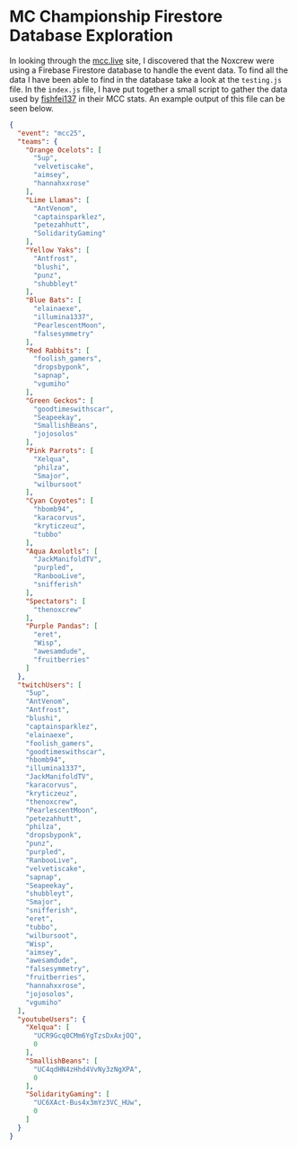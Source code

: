 # MC Championship Firestore Database Exploration

In looking through the [mcc.live](https://mcc.live) site, I discovered that the Noxcrew were using a Firebase Firestore 
database to handle the event data. To find all the data I have been able to find in the database take a look at the 
`testing.js` file. In the `index.js` file, I have put together a small script to gather the data used by 
[fishfei137](https://github.com/fishfei137/MCC-Viewership) in their MCC stats. An example output of this file can be seen
below.

```json
{
  "event": "mcc25",
  "teams": {
    "Orange Ocelots": [
      "5up",
      "velvetiscake",
      "aimsey",
      "hannahxxrose"
    ],
    "Lime Llamas": [
      "AntVenom",
      "captainsparklez",
      "petezahhutt",
      "SolidarityGaming"
    ],
    "Yellow Yaks": [
      "Antfrost",
      "blushi",
      "punz",
      "shubbleyt"
    ],
    "Blue Bats": [
      "elainaexe",
      "illumina1337",
      "PearlescentMoon",
      "falsesymmetry"
    ],
    "Red Rabbits": [
      "foolish_gamers",
      "dropsbyponk",
      "sapnap",
      "vgumiho"
    ],
    "Green Geckos": [
      "goodtimeswithscar",
      "Seapeekay",
      "SmallishBeans",
      "jojosolos"
    ],
    "Pink Parrots": [
      "Xelqua",
      "philza",
      "Smajor",
      "wilbursoot"
    ],
    "Cyan Coyotes": [
      "hbomb94",
      "karacorvus",
      "kryticzeuz",
      "tubbo"
    ],
    "Aqua Axolotls": [
      "JackManifoldTV",
      "purpled",
      "RanbooLive",
      "snifferish"
    ],
    "Spectators": [
      "thenoxcrew"
    ],
    "Purple Pandas": [
      "eret",
      "Wisp",
      "awesamdude",
      "fruitberries"
    ]
  },
  "twitchUsers": [
    "5up",
    "AntVenom",
    "Antfrost",
    "blushi",
    "captainsparklez",
    "elainaexe",
    "foolish_gamers",
    "goodtimeswithscar",
    "hbomb94",
    "illumina1337",
    "JackManifoldTV",
    "karacorvus",
    "kryticzeuz",
    "thenoxcrew",
    "PearlescentMoon",
    "petezahhutt",
    "philza",
    "dropsbyponk",
    "punz",
    "purpled",
    "RanbooLive",
    "velvetiscake",
    "sapnap",
    "Seapeekay",
    "shubbleyt",
    "Smajor",
    "snifferish",
    "eret",
    "tubbo",
    "wilbursoot",
    "Wisp",
    "aimsey",
    "awesamdude",
    "falsesymmetry",
    "fruitberries",
    "hannahxxrose",
    "jojosolos",
    "vgumiho"
  ],
  "youtubeUsers": {
    "Xelqua": [
      "UCR9Gcq0CMm6YgTzsDxAxjOQ",
      0
    ],
    "SmallishBeans": [
      "UC4qdHN4zHhd4VvNy3zNgXPA",
      0
    ],
    "SolidarityGaming": [
      "UC6XAct-Bus4x3mYz3VC_HUw",
      0
    ]
  }
}
```
